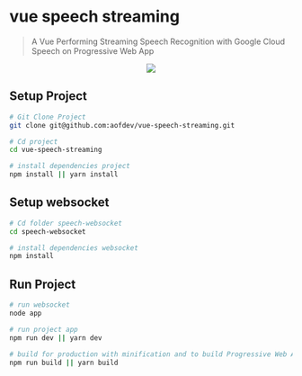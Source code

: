 # vue speech streaming

> A Vue Performing Streaming Speech Recognition with Google Cloud Speech on Progressive Web App

<p align="center">
  <img src ="https://i.imgur.com/HD07Rj9.gif" />
</p>


## Setup Project

``` bash
# Git Clone Project
git clone git@github.com:aofdev/vue-speech-streaming.git

# Cd project
cd vue-speech-streaming

# install dependencies project
npm install || yarn install

```

## Setup websocket

``` bash
# Cd folder speech-websocket 
cd speech-websocket

# install dependencies websocket
npm install

```

## Run Project

``` bash
# run websocket 
node app

# run project app
npm run dev || yarn dev

# build for production with minification and to build Progressive Web Apps
npm run build || yarn build

```

